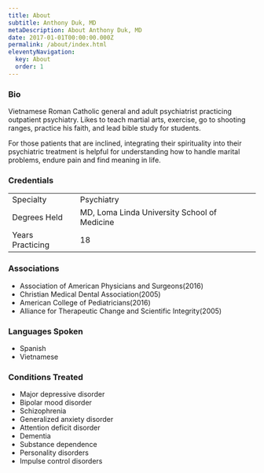 ```yaml
---
title: About
subtitle: Anthony Duk, MD
metaDescription: About Anthony Duk, MD
date: 2017-01-01T00:00:00.000Z
permalink: /about/index.html
eleventyNavigation:
  key: About
  order: 1
---
```

### Bio

Vietnamese Roman Catholic general and adult psychiatrist practicing outpatient psychiatry.
Likes to teach martial arts, exercise, go to shooting ranges, practice his faith, and lead bible study for students.

For those patients that are inclined, integrating their spirituality into their psychiatric treatment is helpful for understanding how to handle marital problems, endure pain and find meaning in life.

### Credentials

|                  |                                              |
| ---------------- | -------------------------------------------- |
| Specialty        | Psychiatry                                   |
| Degrees Held     | MD, Loma Linda University School of Medicine |
| Years Practicing | 18                                           |

### Associations

* Association of American Physicians and Surgeons(2016)
* Christian Medical Dental Association(2005)
* American College of Pediatricians(2016)
* Alliance for Therapeutic Change and Scientific Integrity(2005)

### Languages Spoken

* Spanish
* Vietnamese



### Conditions Treated

* Major depressive disorder
* Bipolar mood disorder
* Schizophrenia
* Generalized anxiety disorder
* Attention deficit disorder
* Dementia
* Substance dependence
* Personality disorders
* Impulse control disorders